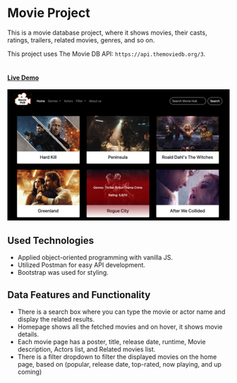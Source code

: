 # Movie Project

This is a movie database project, where it shows movies, their casts, ratings, trailers, related movies, genres, and so on.

This project uses The Movie DB API: `https://api.themoviedb.org/3`.

#### <br><a href="https://movieshubs.netlify.app//">Live Demo</a>

<img src="/moviesHub.jpg" alt="moviesHubImg"/>

## Used Technologies

- Applied object-oriented programming with vanilla JS.
- Utilized Postman for easy API development.
- Bootstrap was used for styling.

## Data Features and Functionality

- There is a search box where you can type the movie or actor name and display the
  related results.
- Homepage shows all the fetched movies and on hover, it shows movie details.
- Each movie page has a poster, title, release date, runtime, Movie description, Actors list, and Related movies list.
- There is a filter dropdown to filter the displayed movies on the home page, based on (popular, release date, top-rated, now playing, and up coming)

